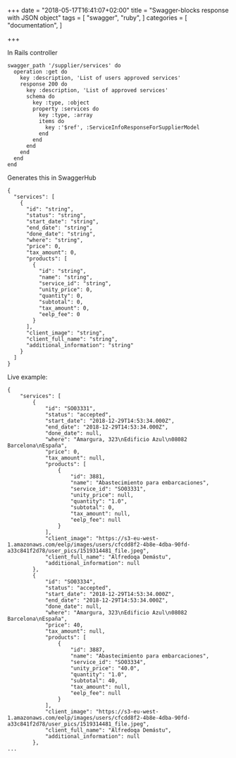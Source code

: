 +++
date = "2018-05-17T16:41:07+02:00"
title = "Swagger-blocks response with JSON object"
tags = [
  "swagger",
  "ruby",
]
categories = [
  "documentation",
]

+++
<!--more-->

In Rails controller

    swagger_path '/supplier/services' do
      operation :get do
        key :description, 'List of users approved services'
        response 200 do
          key :description, 'List of approved services'
          schema do
            key :type, :object
            property :services do
              key :type, :array
              items do
                key :'$ref', :ServiceInfoResponseForSupplierModel
              end
            end
          end
        end
      end
    end

Generates this in SwaggerHub

    {
      "services": [
        {
          "id": "string",
          "status": "string",
          "start_date": "string",
          "end_date": "string",
          "done_date": "string",
          "where": "string",
          "price": 0,
          "tax_amount": 0,
          "products": [
            {
              "id": "string",
              "name": "string",
              "service_id": "string",
              "unity_price": 0,
              "quantity": 0,
              "subtotal": 0,
              "tax_amount": 0,
              "eelp_fee": 0
            }
          ],
          "client_image": "string",
          "client_full_name": "string",
          "additional_information": "string"
        }
      ]
    }

Live example:

    {
        "services": [
            {
                "id": "SO03331",
                "status": "accepted",
                "start_date": "2018-12-29T14:53:34.000Z",
                "end_date": "2018-12-29T14:53:34.000Z",
                "done_date": null,
                "where": "Amargura, 323\nEdificio Azul\n08082 Barcelona\nEspaña",
                "price": 0,
                "tax_amount": null,
                "products": [
                    {
                        "id": 3881,
                        "name": "Abastecimiento para embarcaciones",
                        "service_id": "SO03331",
                        "unity_price": null,
                        "quantity": "1.0",
                        "subtotal": 0,
                        "tax_amount": null,
                        "eelp_fee": null
                    }
                ],
                "client_image": "https://s3-eu-west-1.amazonaws.com/eelp/images/users/cfcdd8f2-4b8e-4dba-90fd-a33c841f2d78/user_pics/1519314481_file.jpeg",
                "client_full_name": "Alfredoqa Demástu",
                "additional_information": null
            },
            {
                "id": "SO03334",
                "status": "accepted",
                "start_date": "2018-12-29T14:53:34.000Z",
                "end_date": "2018-12-29T14:53:34.000Z",
                "done_date": null,
                "where": "Amargura, 323\nEdificio Azul\n08082 Barcelona\nEspaña",
                "price": 40,
                "tax_amount": null,
                "products": [
                    {
                        "id": 3887,
                        "name": "Abastecimiento para embarcaciones",
                        "service_id": "SO03334",
                        "unity_price": "40.0",
                        "quantity": "1.0",
                        "subtotal": 40,
                        "tax_amount": null,
                        "eelp_fee": null
                    }
                ],
                "client_image": "https://s3-eu-west-1.amazonaws.com/eelp/images/users/cfcdd8f2-4b8e-4dba-90fd-a33c841f2d78/user_pics/1519314481_file.jpeg",
                "client_full_name": "Alfredoqa Demástu",
                "additional_information": null
            },
    ...
